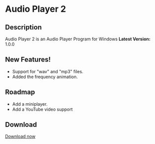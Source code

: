 # Audio Player 2

## Description
Audio Player 2 is an Audio Player Program for Windows
**Latest Version:** 1.0.0
## New Features!

  - Support for "wav" and "mp3" files.
  - Added the frequency animation.

## Roadmap
 - Add a miniplayer.
 - Add a YouTube video support

## Download
[Download now](https://hexa-studio.de)
